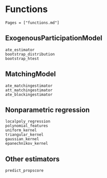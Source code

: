 # Functions

```@index
Pages = ["functions.md"]
```

## ExogenousParticipationModel
```@docs
ate_estimator
bootstrap_distribution
bootstrap_htest
```

## MatchingModel
```@docs
ate_matchingestimator
att_matchingestimator
ate_blockingestimator
```

## Nonparametric regression
```@docs
localpoly_regression
polynomial_features
uniform_kernel
triangular_kernel
gaussian_kernel
epanechnikov_kernel
```

## Other estimators
```@docs
predict_propscore
```